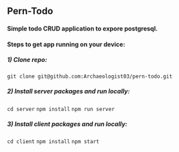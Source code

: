## Pern-Todo  
#### Simple todo CRUD application to expore postgresql.


#### Steps to get app running on your device: 

##### 1) Clone repo:
`git clone git@github.com:Archaeologist03/pern-todo.git`

##### 2) Install server packages and run locally:
`cd server`
`npm install`
`npm run server`

##### 3) Install client packages and run locally:
`cd client`
`npm install`
`npm start`

